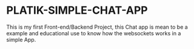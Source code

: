 # PLATIK-SIMPLE-CHAT-APP
This is my first Front-end/Backend Project, this Chat app is mean to be a example and educational use to know how the websockets works in a simple App.
